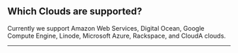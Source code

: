 


## Which Clouds are supported?

Currently we support Amazon Web Services, Digital Ocean, Google Compute Engine, Linode, Microsoft Azure, Rackspace, and CloudA clouds.

* * *

